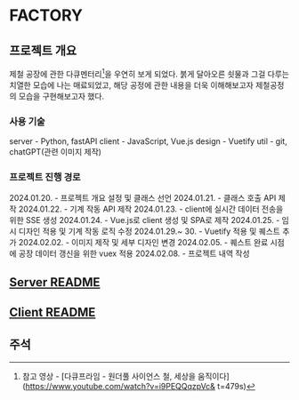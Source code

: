 # FACTORY

## 프로젝트 개요

제철 공장에 관한 다큐멘터리[^1]을 우연히 보게 되었다. 붉게 달아오른 쇳물과 그걸 다루는 치열한 모습에 나는 매료되었고, 해당 공정에 관한 내용을 더욱 이해해보고자 제철공정의 모습을 구현해보고자 했다.

### 사용 기술

server - Python, fastAPI
client - JavaScript, Vue.js
design - Vuetify
util - git, chatGPT(관련 이미지 제작)

### 프로젝트 진행 경로

2024.01.20. - 프로젝트 개요 설정 및 클래스 선언
2024.01.21. - 클래스 호출 API 제작
2024.01.22. - 기계 작동 API 제작
2024.01.23. - client에 실시간 데이터 전송을 위한 SSE 생성
2024.01.24. - Vue.js로 client 생성 및 SPA로 제작
2024.01.25. - 임시 디자인 적용 및 기계 작동 로직 수정
2024.01.29.~ 30. - Vuetify 적용 및 퀘스트 추가
2024.02.02. - 이미지 제작 및 세부 디자인 변경
2024.02.05. - 퀘스트 완료 시점에 공장 데이터 갱신을 위한 vuex 적용
2024.02.08. - 프로젝트 내역 작성

## [Server README](server/README.md)

## [Client README](web/README.md)

## 주석

[^1]:
    참고 영상 - [다큐프라임 - 원더풀 사이언스 철, 세상을 움직이다](https://www.youtube.com/watch?v=i9PEQQqzpVc&
    t=479s)
